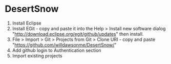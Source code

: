 DesertSnow
==========

1. Install Eclipse
2. Install EGit - copy and paste it into the Help > Install new software dialog "http://download.eclipse.org/egit/github/updates" then install.
3. File > Import > Git > Projects from Git > Clone URI - copy and paste "https://github.com/willdawsonme/DesertSnow/"
4. Add github login to Authentication section
5. Import existing projects
